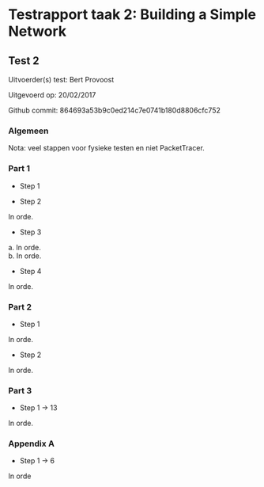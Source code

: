 # Testrapport taak 2: Building a Simple Network
## Test 2

Uitvoerder(s) test: Bert Provoost

Uitgevoerd op: 20/02/2017

Github commit: 864693a53b9c0ed214c7e0741b180d8806cfc752

### Algemeen  
Nota: veel stappen voor fysieke testen en niet PacketTracer.  

### Part 1

* Step 1

* Step 2

In orde.

* Step 3

a. In orde.  
b. In orde.  

* Step 4

In orde.

### Part 2
* Step 1

In orde.  

* Step 2

In orde.  

### Part 3
* Step 1 -> 13

In orde.

### Appendix A
* Step 1 -> 6

In orde
